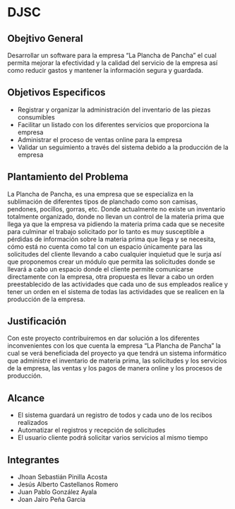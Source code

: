 # DJSC
## Obejtivo General
Desarrollar un software para la empresa “La Plancha de Pancha” el cual permita mejorar la efectividad y la calidad del servicio de la empresa así como reducir gastos y mantener la información segura y guardada.
## Objetivos Especificos
- Registrar y organizar la administración del inventario de las piezas consumibles 
- Facilitar un listado con los diferentes servicios que proporciona la empresa
- Administrar el proceso de ventas online para la empresa
- Validar un seguimiento a través del sistema debido a la producción de la empresa
## Plantamiento del Problema 
La Plancha de Pancha, es una empresa que se especializa en la sublimación de diferentes tipos de planchado como son camisas, pendones, pocillos, gorras, etc. Donde actualmente no existe un inventario totalmente organizado, donde no llevan un control de la materia prima que llega ya que la empresa va pidiendo la materia prima cada que se necesite para culminar el trabajo solicitado por lo tanto es muy susceptible a pérdidas de información sobre la materia prima que llega y se necesita, cómo está no cuenta como tal con un espacio únicamente para las solicitudes del cliente llevando a cabo cualquier inquietud que le surja así que proponemos crear un módulo que permita las solicitudes donde se llevará a cabo un espacio donde el cliente permite comunicarse directamente con la empresa, otra propuesta es llevar a cabo un orden preestablecido de las actividades que cada uno de sus empleados realice y tener un orden en el sistema de todas las actividades que se realicen en la producción de la empresa.
## Justificación
Con este proyecto contribuiremos en dar solución a los diferentes inconvenientes con los que cuenta la empresa “La Plancha de Pancha” la cual se verá beneficiada del proyecto ya que tendrá un sistema informático que administre el inventario de materia prima, las solicitudes y los servicios de la empresa, las ventas y los pagos de manera online y los procesos de producción.
## Alcance
- El sistema guardará un registro de todos y cada uno de los recibos realizados
- Automatizar el registros y recepción de solicitudes
- El usuario cliente podrá solicitar varios servicios al mismo tiempo
## Integrantes
- Jhoan Sebastián Pinilla Acosta
- Jesús Alberto Castellanos Romero
- Juan Pablo González Ayala
- Joan Jairo Peña Garcia
